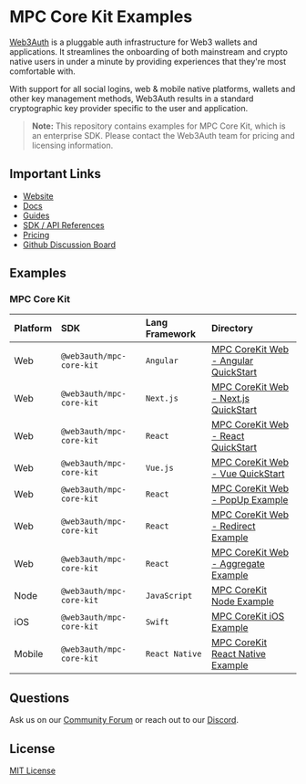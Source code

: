 # MPC Core Kit Examples

[Web3Auth](https://web3auth.io) is a pluggable auth infrastructure for Web3 wallets and applications. It streamlines the
onboarding of both mainstream and crypto native users in under a minute by providing experiences that they're most
comfortable with.

With support for all social logins, web & mobile native platforms, wallets and other key management methods, Web3Auth
results in a standard cryptographic key provider specific to the user and application.

> **Note:** This repository contains examples for MPC Core Kit, which is an enterprise SDK. Please contact the Web3Auth team for pricing and licensing information.

## Important Links

- [Website](https://web3auth.io)
- [Docs](https://web3auth.io/docs)
- [Guides](https://web3auth.io/docs/guides)
- [SDK / API References](https://web3auth.io/docs/sdk)
- [Pricing](https://web3auth.io/pricing.html)
- [Github Discussion Board](https://github.com/orgs/Web3Auth/discussions)

## Examples

### MPC Core Kit

| Platform | SDK                      | Lang Framework | Directory                                                                                                          |
| :------- | :----------------------- | :------------- | :----------------------------------------------------------------------------------------------------------------- |
| Web      | `@web3auth/mpc-core-kit` | `Angular`      | [MPC CoreKit Web - Angular QuickStart](/mpc-core-kit-web/quick-starts/mpc-core-kit-angular-quick-start/)           |
| Web      | `@web3auth/mpc-core-kit` | `Next.js`      | [MPC CoreKit Web - Next.js QuickStart](/mpc-core-kit-web/quick-starts/mpc-core-kit-nextjs-quick-start/)            |
| Web      | `@web3auth/mpc-core-kit` | `React`        | [MPC CoreKit Web - React QuickStart](/mpc-core-kit-web/quick-starts/mpc-core-kit-react-quick-start/)               |
| Web      | `@web3auth/mpc-core-kit` | `Vue.js`       | [MPC CoreKit Web - Vue QuickStart](/mpc-core-kit-web/quick-starts/mpc-core-kit-vue-quick-start/)                   |
| Web      | `@web3auth/mpc-core-kit` | `React`        | [MPC CoreKit Web - PopUp Example](/mpc-core-kit-web/implicit-flow-examples/mpc-core-kit-popup-flow-example/)       |
| Web      | `@web3auth/mpc-core-kit` | `React`        | [MPC CoreKit Web - Redirect Example](/mpc-core-kit-web/implicit-flow-examples/mpc-core-kit-redirect-flow-example/) |
| Web      | `@web3auth/mpc-core-kit` | `React`        | [MPC CoreKit Web - Aggregate Example](/mpc-core-kit-web/mpc-core-kit-aggregate-verifier-example/)                  |
| Node     | `@web3auth/mpc-core-kit` | `JavaScript`   | [MPC CoreKit Node Example](/mpc-core-kit-node/)                                                                    |
| iOS      | `@web3auth/mpc-core-kit` | `Swift`        | [MPC CoreKit iOS Example](/mpc-core-kit-ios/)                                                                      |
| Mobile   | `@web3auth/mpc-core-kit` | `React Native` | [MPC CoreKit React Native Example](/mpc-core-kit-react-native/)                                                    |

## Questions

Ask us on our [Community Forum](https://community.web3auth.io/) or reach out to our
[Discord](https://discord.gg/web3auth).

## License

[MIT License](/LICENSE)
